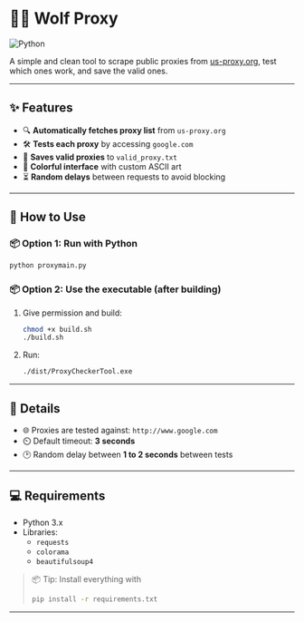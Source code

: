 # 🕵️‍♂️ Wolf Proxy

![Python](https://img.shields.io/badge/python-3.x-blue.svg)

A simple and clean tool to scrape public proxies from [us-proxy.org](https://www.us-proxy.org/), test which ones work, and save the valid ones.

---

## ✨ Features

- 🔍 **Automatically fetches proxy list** from `us-proxy.org`
- 🛠️ **Tests each proxy** by accessing `google.com`
- 💾 **Saves valid proxies** to `valid_proxy.txt`
- 🎨 **Colorful interface** with custom ASCII art
- ⏳ **Random delays** between requests to avoid blocking

---

## 🚀 How to Use

### 📦 Option 1: Run with Python

```bash
python proxymain.py
```

### 📦 Option 2: Use the executable (after building)

1. Give permission and build:
   ```bash
   chmod +x build.sh
   ./build.sh
   ```

2. Run:
   ```bash
   ./dist/ProxyCheckerTool.exe
   ```

---

## 📌 Details

- 🌐 Proxies are tested against: `http://www.google.com`
- ⏲️ Default timeout: **3 seconds**
- 🕑 Random delay between **1 to 2 seconds** between tests

---

## 💻 Requirements

- Python 3.x
- Libraries:
  - `requests`
  - `colorama`
  - `beautifulsoup4`

> 📦 Tip: Install everything with  
> ```bash
> pip install -r requirements.txt
> ```

---

